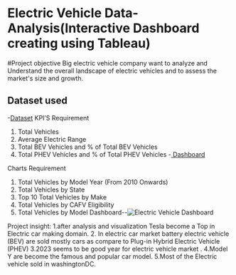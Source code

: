 # Electric Vehicle Data-Analysis(Interactive Dashboard creating using Tableau)
#Project objective 
Big electric vehicle company want to analyze and Understand the overall landscape of electric vehicles and to assess the market's size and growth.
## Dataset used
-<a href ="https://github.com/amitbhowate/Data-Analysis-Dashboard/blob/main/electric%20vehical.xlsb">Dataset</a>
KPI’S Requirement 
1. Total Vehicles
2. Average Electric Range
3. Total BEV Vehicles and % of Total BEV Vehicles
4. Total PHEV Vehicles and % of Total PHEV Vehicles
-<a href ="https://github.com/amitbhowate/Data-Analysis-Dashboard/blob/main/Electric%20Vehicle%20Dashboard.png"> Dashboard<a/>

Charts Requirement
1.	Total Vehicles by Model Year (From 2010 Onwards)
2.	Total Vehicles by State
3.	Top 10 Total Vehicles by Make
4.	Total Vehicles by CAFV Eligibility
5.	Total Vehicles by Model
Dashboard--![Electric Vehicle Dashboard](https://github.com/user-attachments/assets/d5020749-f1a1-4f64-b0d7-828f34948734)

Project insight:
1.after analysis and visualization Tesla become a Top in Electric car making domain.
2. In electric car market battery electric vehicle (BEV) are sold mostly cars as compare to Plug-in Hybrid Electric Vehicle (PHEV) 
3.2023 seems to be good year for electric vehicle market .
4.Model Y are become the famous and popular car model.
5.Most of the Electric vehicle sold in washingtonDC.
